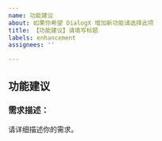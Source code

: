 ```yaml
---
name: 功能建议
about: 如果你希望 DialogX 增加新功能请选择此项
title: 【功能建议】请填写标题
labels: enhancement
assignees: ''

---
```


## 功能建议

### 需求描述：
请详细描述你的需求。
